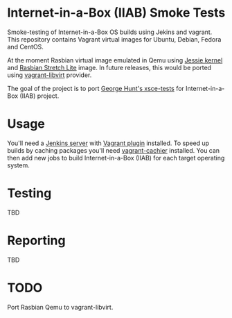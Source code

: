 Internet-in-a-Box (IIAB) Smoke Tests
==============================
Smoke-testing of Internet-in-a-Box OS builds using Jekins and vagrant. This repository contains Vagrant virtual images for Ubuntu, Debian, Fedora and CentOS.

At the moment Rasbian virtual image emulated in Qemu using [Jessie kernel](https://github.com/dhruvvyas90/qemu-rpi-kernel) and [Rasbian Stretch Lite](https://www.raspberrypi.org/downloads/raspbian/) image. In future releases, this would be ported using [vagrant-libvirt](https://github.com/vagrant-libvirt/vagrant-libvirt) provider.

The goal of the project is to port [George Hunt's xsce-tests](https://github.com/georgejhunt/xsce-tests/) for Internet-in-a-Box (IIAB) project.

# Usage
You'll need a [Jenkins server](http://jenkins.io/) with [Vagrant plugin](https://wiki.jenkins.io/display/JENKINS/Vagrant-plugin) installed. To speed up builds by caching packages you'll need [vagrant-cachier](https://github.com/fgrehm/vagrant-cachier) installed. You can then add new jobs to build Internet-in-a-Box (IIAB) for each target operating system.



# Testing

TBD


# Reporting

TBD


# TODO

Port Rasbian Qemu to vagrant-libvirt.
